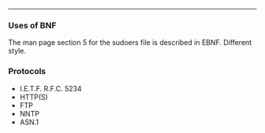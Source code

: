 
---

### Uses of BNF

The man page section 5 for the sudoers file is described in EBNF. Different style.

### Protocols

- I.E.T.F. R.F.C. 5234
- HTTP(S)
- FTP
- NNTP
- ASN.1


